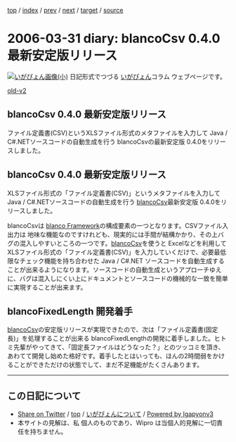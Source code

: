 [top](../index.html) 
 / [index](index.html) 
 / [prev](ig060330.html) 
 / [next](ig060401.html) 
 / [target](http://www.igapyon.jp/igapyon/diary/2006/ig060331.html) 
 / [source](https://github.com/igapyon/diary/blob/master/2006/ig060331.src.md) 

2006-03-31 diary: blancoCsv 0.4.0 最新安定版リリース
=====================================================================================================
[![いがぴょん画像(小)](http://www.igapyon.jp/igapyon/diary/images/iga200306s.jpg "いがぴょん")](http://www.igapyon.jp/igapyon/diary/memo/memoigapyon.html) 日記形式でつづる [いがぴょん](http://www.igapyon.jp/igapyon/diary/memo/memoigapyon.html)コラム ウェブページです。

[old-v2](ig060331-orig.html)

## blancoCsv 0.4.0 最新安定版リリース

ファイル定義書(CSV)というXLSファイル形式のメタファイルを入力して Java / C#.NETソースコードの自動生成を行う blancoCsvの最新安定版 0.4.0をリリースしました。


## blancoCsv 0.4.0 最新安定版リリース

XLSファイル形式の「ファイル定義書(CSV)」というメタファイルを入力して Java / C#.NETソースコードの自動生成を行う [blancoCsv](http://www.igapyon.jp/blanco/blancocsv.html)最新安定版 0.4.0をリリースしました。

blancoCsvは [blanco Framework](http://www.igapyon.jp/blanco/blanco.ja.html)の構成要素の一つとなります。CSVファイル入出力は 地味な機能なのですけれども、現実的には手間が結構かかり、その上バグの混入しやすいところの一つです。[blancoCsv](http://www.igapyon.jp/blanco/blancocsv.html)を使うと Excelなどを利用して XLSファイル形式の「ファイル定義書(CSV)」を入力していくだけで、必要最低限なチェック機能を持ち合わせた
Java / C#.NET ソースコードを自動生成することが出来るようになります。ソースコードの自動生成というアプローチゆえに、バグは混入しにくい上にドキュメントとソースコードの機械的な一致を簡単に実現することが出来ます。

## blancoFixedLength 開発着手

[blancoCsv](http://www.igapyon.jp/blanco/blancocsv.html)の安定版リリースが実現できたので、次は「ファイル定義書(固定長)」を処理することが出来る blancoFixedLengthの開発に着手しました。ヒトミ先輩がやってきて、「固定長ファイルはどうなった？」とのツッコミを頂き、あわてて開発し始めた格好です。着手したとはいっても、ほんの2時間弱をかけることができただけの状態でして、まだ不足機能がたくさんあります。


----------------------------------------------------------------------------------------------------

## この日記について

* [Share on Twitter](https://twitter.com/intent/tweet?hashtags=igapyon%2Cdiary%2C%E3%81%84%E3%81%8C%E3%81%B4%E3%82%87%E3%82%93&text=blancoCsv+0.4.0+%E6%9C%80%E6%96%B0%E5%AE%89%E5%AE%9A%E7%89%88%E3%83%AA%E3%83%AA%E3%83%BC%E3%82%B9&url=http%3A%2F%2Fwww.igapyon.jp%2Figapyon%2Fdiary%2F2006%2Fig060331.html) / [top](../index.html) / [いがぴょんについて](http://www.igapyon.jp/igapyon/diary/memo/memoigapyon.html) / [Powered by Igapyonv3](https://github.com/igapyon/igapyonv3)
* 本サイトの見解は、私 個人のものであり、Wipro は当個人的見解に一切責任を持ちません。 
